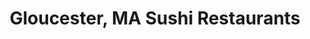 ---
layout: city
title: Gloucester, MA Sushi Restaurants
permalink: /massachusetts/gloucester/
stateAbbr: MA
stateName: Massachusetts
cityName: Gloucester

---